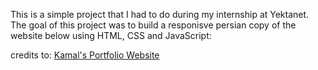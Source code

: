 This is a simple project that I had to do during my internship at Yektanet.
The goal of this project was to build a responisve persian copy of the website below using HTML, CSS and JavaScript:

credits to: <a href="http://www.templatemonsterpreview.com/demo/152094.html"> Kamal's Portfolio Website</a>
